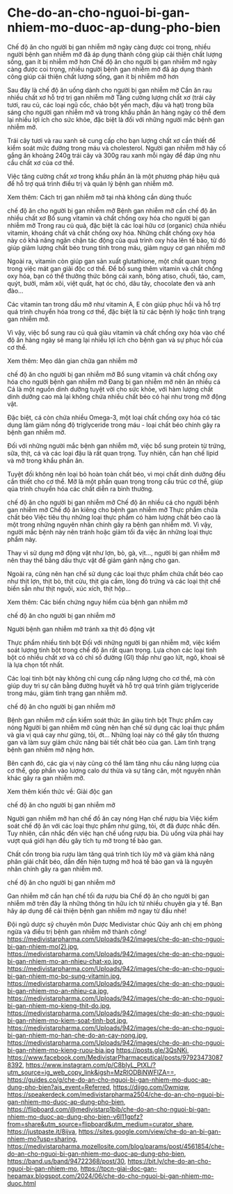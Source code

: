 # Che-do-an-cho-nguoi-bi-gan-nhiem-mo-duoc-ap-dung-pho-bien
Chế độ ăn cho người bị gan nhiễm mỡ ngày càng được coi trọng, nhiều người bệnh gan nhiễm mỡ đã áp dụng thành công giúp cải thiện chất lượng sống, gan ít bị nhiễm mỡ hơn
Chế độ ăn cho người bị gan nhiễm mỡ ngày càng được coi trọng, nhiều người bệnh gan nhiễm mỡ đã áp dụng thành công giúp cải thiện chất lượng sống, gan ít bị nhiễm mỡ hơn

Sau đây là chế độ ăn uống dành cho người bị gan nhiễm mỡ
Cần ăn rau nhiều chất xơ hỗ trợ trị gan nhiễm mỡ
Tăng cường lượng chất xơ (trái cây tươi, rau củ, các loại ngũ cốc, cháo bột yến mạch, đậu và hạt) trong bữa sáng cho người gan nhiễm mỡ và trong khẩu phần ăn hàng ngày có thể đem lại nhiều lợi ích cho sức khỏe, đặc biệt là đối với những người mắc bệnh gan nhiễm mỡ.

Trái cây tươi và rau xanh sẽ cung cấp cho bạn lượng chất xơ cần thiết để kiểm soát mức đường trong máu và cholesterol. Người gan nhiễm mỡ hãy cố gắng ăn khoảng 240g trái cây và 300g rau xanh mỗi ngày để đáp ứng nhu cầu chất xơ của cơ thể.

Việc tăng cường chất xơ trong khẩu phần ăn là một phương pháp hiệu quả để hỗ trợ quá trình điều trị và quản lý bệnh gan nhiễm mỡ.

Xem thêm: Cách trị gan nhiễm mỡ tại nhà không cần dùng thuốc

chế độ ăn cho người bị gan nhiễm mỡ
Bệnh gan nhiễm mỡ cần chế độ ăn nhiều chất xơ
Bổ sung vitamin và chất chống oxy hóa cho người bị gan nhiễm mỡ
Trong rau củ quả, đặc biệt là các loại hữu cơ (organic) chứa nhiều vitamin, khoáng chất và chất chống oxy hóa. Những chất chống oxy hóa này có khả năng ngăn chặn tác động của quá trình oxy hóa lên tế bào, từ đó giúp giảm lượng chất béo trung tính trong máu, giảm nguy cơ gan nhiễm mỡ

Ngoài ra, vitamin còn giúp gan sản xuất glutathione, một chất quan trọng trong việc mát gan giải độc cơ thể. Để bổ sung thêm vitamin và chất chống oxy hóa, bạn có thể thưởng thức bông cải xanh, bông atiso, chuối, táo, cam, quýt, bưởi, mâm xôi, việt quất, hạt óc chó, dâu tây, chocolate đen và anh đào…

Các vitamin tan trong dầu mỡ như vitamin A, E còn giúp phục hồi và hỗ trợ quá trình chuyển hóa trong cơ thể, đặc biệt là từ các bệnh lý hoặc tình trạng gan nhiễm mỡ.

Vì vậy, việc bổ sung rau củ quả giàu vitamin và chất chống oxy hóa vào chế độ ăn hàng ngày sẽ mang lại nhiều lợi ích cho bệnh gan và sự phục hồi của cơ thể.

Xem thêm: Mẹo dân gian chữa gan nhiễm mỡ

chế độ ăn cho người bị gan nhiễm mỡ
Bổ sung vitamin và chất chống oxy hóa cho người bệnh gan nhiễm mỡ
Đang bị gan nhiễm mỡ nên ăn nhiều cá
Cá là một nguồn dinh dưỡng tuyệt vời cho sức khỏe, với hàm lượng chất dinh dưỡng cao mà lại không chứa nhiều chất béo có hại như trong mỡ động vật.

Đặc biệt, cá còn chứa nhiều Omega-3, một loại chất chống oxy hóa có tác dụng làm giảm nồng độ triglyceride trong máu - loại chất béo chính gây ra bệnh gan nhiễm mỡ.

Đối với những người mắc bệnh gan nhiễm mỡ, việc bổ sung protein từ trứng, sữa, thịt, cá và các loại đậu là rất quan trọng. Tuy nhiên, cần hạn chế lipid và mỡ trong khẩu phần ăn.

Tuyệt đối không nên loại bỏ hoàn toàn chất béo, vì mọi chất dinh dưỡng đều cần thiết cho cơ thể. Mỡ là một phần quan trọng trong cấu trúc cơ thể, giúp qúa trình chuyển hóa các chất diễn ra bình thường.

chế độ ăn cho người bị gan nhiễm mỡ
Chế độ ăn nhiều cá cho người bệnh gan nhiễm mỡ
Chế độ ăn kiêng cho bệnh gan nhiễm mỡ
Thực phẩm chứa chất béo
Việc tiêu thụ những loại thực phẩm có hàm lượng chất béo cao là một trong những nguyên nhân chính gây ra bệnh gan nhiễm mỡ. Vì vậy, người mắc bệnh này nên tránh hoặc giảm tối đa việc ăn những loại thực phẩm này.

Thay vì sử dụng mỡ động vật như lợn, bò, gà, vịt..., người bị gan nhiễm mỡ nên thay thế bằng dầu thực vật để giảm gánh nặng cho gan.

Ngoài ra, cũng nên hạn chế sử dụng các loại thực phẩm chứa chất béo cao như thịt lợn, thịt bò, thịt cừu, thịt gia cầm, lòng đỏ trứng và các loại thịt chế biến sẵn như thịt nguội, xúc xích, thịt hộp...

Xem thêm: Các biến chứng nguy hiểm của bệnh gan nhiễm mỡ

chế độ ăn cho người bị gan nhiễm mỡ

Người bệnh gan nhiễm mỡ tránh xa thịt đỏ động vật

Thực phẩm nhiều tinh bột
Đối với những người bị gan nhiễm mỡ, việc kiểm soát lượng tinh bột trong chế độ ăn rất quan trọng. Lựa chọn các loại tinh bột có nhiều chất xơ và có chỉ số đường (GI) thấp như gạo lứt, ngô, khoai sẽ là lựa chọn tốt nhất.

Các loại tinh bột này không chỉ cung cấp năng lượng cho cơ thể, mà còn giúp duy trì sự cân bằng đường huyết và hỗ trợ quá trình giảm triglyceride trong máu, giảm tình trạng gan nhiễm mỡ.

chế độ ăn cho người bị gan nhiễm mỡ

Bệnh gan nhiễm mỡ cần kiểm soát thức ăn giàu tinh bột 
Thực phẩm cay nóng
Người bị gan nhiễm mỡ cũng nên hạn chế sử dụng các loại thực phẩm và gia vị quá cay như gừng, tỏi, ớt... Những loại này có thể gây tổn thương gan và làm suy giảm chức năng bài tiết chất béo của gan. Làm tình trạng bệnh gan nhiễm mỡ nặng hơn.

Bên cạnh đó, các gia vị này cũng có thể làm tăng nhu cầu năng lượng của cơ thể, góp phần vào lượng calo dư thừa và sự tăng cân, một nguyên nhân khác gây ra gan nhiễm mỡ.

Xem thêm kiến thức về: Giải độc gan

chế độ ăn cho người bị gan nhiễm mỡ

Người gan nhiễm mỡ hạn chế đồ ăn cay nóng
Hạn chế rượu bia
Việc kiểm soát chế độ ăn với các loại thực phẩm như gừng, tỏi, ớt đã được nhắc đến. Tuy nhiên, cần nhắc đến việc hạn chế uống rượu bia. Dù uống vừa phải hay vượt quá giới hạn đều gây tích tụ mỡ trong tế bào gan.

Chất cồn trong bia rượu làm tăng quá trình tích lũy mỡ và giảm khả năng phân giải chất béo, dẫn đến hiện tượng mỡ hoá tế bào gan và là nguyên nhân chính gây ra gan nhiễm mỡ.

chế độ ăn cho người bị gan nhiễm mỡ

Gan nhiễm mỡ cần hạn chế tối đa rượu bia
Chế độ ăn cho người bị gan nhiễm mỡ trên đây là những thông tin hữu ích từ nhiều chuyên gia y tế. Bạn hãy áp dụng để cải thiện bệnh gan nhiễm mỡ ngay từ đầu nhé!

Đội ngũ dược sỹ chuyên môn Dược Medivistar chúc Qúy anh chị em phòng ngừa và điều trị bệnh gan nhiễm mỡ thành công!
https://medivistarpharma.com/Uploads/942/images/che-do-an-cho-nguoi-bi-gan-nhiem-mo(2).jpg, https://medivistarpharma.com/Uploads/942/images/che-do-an-cho-nguoi-bi-gan-nhiem-mo-an-nhieu-chat-xo.jpg, https://medivistarpharma.com/Uploads/942/images/che-do-an-cho-nguoi-bi-gan-nhiem-mo-bo-sung-vitamin.jpg, https://medivistarpharma.com/Uploads/942/images/che-do-an-cho-nguoi-bi-gan-nhiem-mo-an-nhieu-ca.jpg, https://medivistarpharma.com/Uploads/942/images/che-do-an-cho-nguoi-bi-gan-nhiem-mo-kieng-thit-do.jpg, https://medivistarpharma.com/Uploads/942/images/che-do-an-cho-nguoi-bi-gan-nhiem-mo-kiem-soat-tinh-bot.jpg, https://medivistarpharma.com/Uploads/942/images/che-do-an-cho-nguoi-bi-gan-nhiem-mo-han-che-do-an-cay-nong.jpg, https://medivistarpharma.com/Uploads/942/images/che-do-an-cho-nguoi-bi-gan-nhiem-mo-kieng-ruou-bia.jpg
https://posts.gle/3QsNKj, https://www.facebook.com/MedivistarPharmaceutical/posts/979234730878392, https://www.instagram.com/p/C8bIyL_PtXL/?utm_source=ig_web_copy_link&igsh=MzRlODBiNWFlZA==, https://guides.co/g/che-do-an-cho-nguoi-bi-gan-nhiem-mo-duoc-ap-dung-pho-bien?ajs_event=Referred, https://diigo.com/0wmiqw, https://speakerdeck.com/medivistarpharma2504/che-do-an-cho-nguoi-bi-gan-nhiem-mo-duoc-ap-dung-pho-bien, https://flipboard.com/@medivistarp1bib/che-do-an-cho-nguoi-bi-gan-nhiem-mo-duoc-ap-dung-pho-bien-v6l11gpfz?from=share&utm_source=flipboard&utm_medium=curator_share, https://justpaste.it/8ijva, https://sites.google.com/view/che-do-an-bi-gan-nhiem-mo?usp=sharing, https://medivistarpharma.mozellosite.com/blog/params/post/4561854/che-do-an-cho-nguoi-bi-gan-nhiem-mo-duoc-ap-dung-pho-bien, https://band.us/band/94722368/post/30, https://bit.ly/che-do-an-cho-nguoi-bi-gan-nhiem-mo, https://tpcn-giai-doc-gan-hepamax.blogspot.com/2024/06/che-do-cho-nguoi-bi-gan-nhiem-mo-duoc.html 
